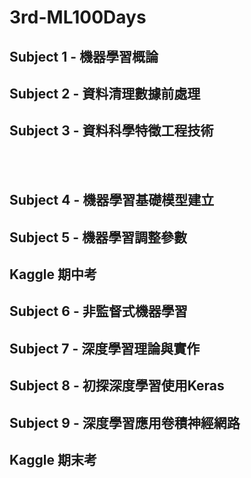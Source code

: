 # 3rd-ML100Days

## Subject 1 - 機器學習概論



## Subject 2 - 資料清理數據前處理


## Subject 3 - 資料科學特徵工程技術
<br>
<br>

## Subject 4 - 機器學習基礎模型建立


## Subject 5 - 機器學習調整參數

## Kaggle 期中考

## Subject 6 - 非監督式機器學習

## Subject 7 - 深度學習理論與實作

## Subject 8 - 初探深度學習使用Keras

## Subject 9 - 深度學習應用卷積神經網路

## Kaggle 期末考






